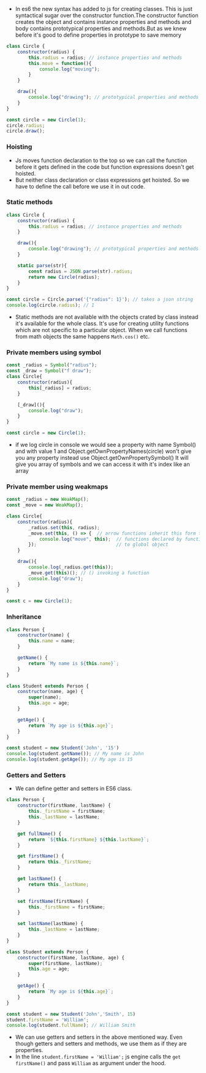 * In es6 the new syntax has added to js for creating classes. This is just syntactical sugar over the 
constructor function.The constructor function creates the object and contains instance properties and 
methods and body contains prototypical properties and methods.But as we knew before it's good to define 
properties in prototype to save memory 
```js
class Circle {
    constructor(radius) {
        this.radius = radius; // instance properties and methods
        this.move = function(){
            console.log("moving");
        }
    }

    draw(){
        console.log("drawing"); // prototypical properties and methods
    }
}

const circle = new Circle(1);
circle.radius;
circle.draw();
```
### Hoisting 
* Js moves function declaration to the top so we can call the function before it gets defined in the code
but function expressions doesn't get hoisted. 
* But neither class declaration or class expressions get hoisted. So we have to define the call before we use it in out code.

### Static methods
```js
class Circle {
    constructor(radius) {
        this.radius = radius; // instance properties and methods
    }

    draw(){
        console.log("drawing"); // prototypical properties and methods
    }

    static parse(str){
        const radius = JSON.parse(str).radius; 
        return new Circle(radius);
    }
}

const circle = Circle.parse('{"radius": 1}'); // takes a json string
console.log(circle.radius); // 1
```
* Static methods are not available with the objects crated by class instead it's available for the whole class.
It's use for creating utility functions which are not specific to a particular object. When we call 
functions from math objects the same happens `Math.cos()` etc.

### Private members using symbol
```js
const _radius = Symbol("radius");
const _draw = Symbol("f draw");
class Circle{
    constructor(radius){
        this[_radius] = radius;
    }

    [_draw](){
        console.log("draw");
    }
}

const circle = new Circle(1);
```
* if we log circle in console we would see a property with name Symbol() and with value 1 and 
Object.getOwnPropertyNames(circle) won't give you any property instead use Object.getOwnPropertySymbol()
It will give you array of symbols and we can access it with it's index like an array

### Private member using weakmaps
```js
const _radius = new WeakMap();
const _move = new WeakMap();

class Circle{
    constructor(radius){
        _radius.set(this, radius);
        _move.set(this, () => {  // arrow functions inherit this form the containing function
            console.log("move", this);  // functions declared by function keyword by default reefers 
        });                             // to global object
    }

    draw(){
        console.log(_radius.get(this));
        _move.get(this)(); // () invoking a function
        console.log("draw");
    }
}

const c = new Circle(1);
```

### Inheritance
```js
class Person {
    constructor(name) {
        this.name = name;
    }

    getName() {
        return `My name is ${this.name}`;
    }
}

class Student extends Person {
    constructor(name, age) {
        super(name);
        this.age = age;
    }

    getAge() {
        return `My age is ${this.age}`;
    }
}

const student = new Student('John', '15')
console.log(student.getName()); // My name is John
console.log(student.getAge()); // My age is 15
```

### Getters and Setters
* We can define getter and setters in ES6 class.
```js
class Person {
    constructor(firstName, lastName) {
        this._firstName = firstName;
        this._lastName = lastName;
    }

    get fullName() {
        return `${this.firstName} ${this.lastName}`;
    }

    get firstName() {
        return this._firstName;
    }

    get lastName() {
        return this._lastName;
    }

    set firstName(firstName) {
        this._firstName = firstName;
    }

    set lastName(lastName) {
        this._lastName = lastName;
    }
}

class Student extends Person {
    constructor(firstName, lastName, age) {
        super(firstName, lastName);
        this.age = age;
    }

    getAge() {
        return `My age is ${this.age}`;
    }
}

const student = new Student('John','Smith', 15)
student.firstName = 'William';
console.log(student.fullName); // William Smith
```
* We can use getters and setters in the above mentioned way. Even though getters and setters and methods, we use them as if they are properties.
* In the line `student.firstName = 'William';` js engine calls the `get firstName()` and pass `William` as argument under the hood.
